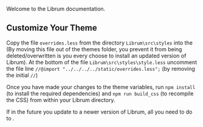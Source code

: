 Welcome to the Librum documentation.

## Customize Your Theme

Copy the file `overrides.less` from the directory `Librum\src\styles` into the (By moving this file out of the themes folder, you prevent it from being deleted/overwritten is you every choose to install an updated version of Librum). At the bottom of the file `Librum\src\styles\style.less` uncomment the file line `//@import "../../../../static/overrides.less";` (by removing the initial `//`)

Once you have made your changes to the theme variables, run `npm install` (to install the required dependencies) and `npm run build_css` (to recompile the CSS) from within your Librum directory.

If in the future you update to a newer version of Librum, all you need to do to .
